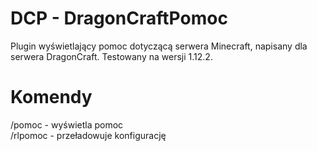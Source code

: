 # DCP - DragonCraftPomoc
Plugin wyświetlający pomoc dotyczącą serwera Minecraft, napisany dla serwera DragonCraft. Testowany na wersji 1.12.2.

# Komendy
/pomoc - wyświetla pomoc<br>
/rlpomoc - przeładowuje konfigurację
